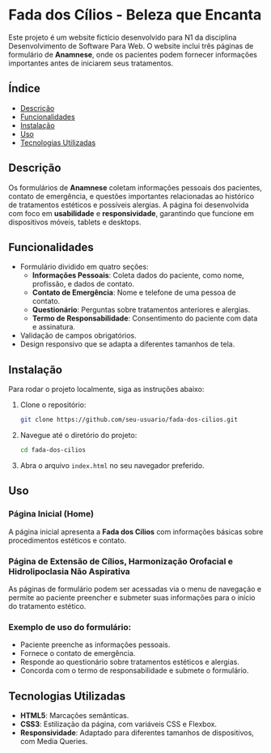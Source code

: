 # Fada dos Cílios - Beleza que Encanta

Este projeto é um website fictício desenvolvido para N1 da disciplina Desenvolvimento de Software Para Web. O website inclui três páginas de formulário de **Anamnese**, onde os pacientes podem fornecer informações importantes antes de iniciarem seus tratamentos.

## Índice

- [Descrição](#descrição)
- [Funcionalidades](#funcionalidades)
- [Instalação](#instalação)
- [Uso](#uso)
- [Tecnologias Utilizadas](#tecnologias-utilizadas)

## Descrição

Os formulários de **Anamnese** coletam informações pessoais dos pacientes, contato de emergência, e questões importantes relacionadas ao histórico de tratamentos estéticos e possíveis alergias. A página foi desenvolvida com foco em **usabilidade** e **responsividade**, garantindo que funcione em dispositivos móveis, tablets e desktops.

## Funcionalidades

- Formulário dividido em quatro seções:
  - **Informações Pessoais**: Coleta dados do paciente, como nome, profissão, e dados de contato.
  - **Contato de Emergência**: Nome e telefone de uma pessoa de contato.
  - **Questionário**: Perguntas sobre tratamentos anteriores e alergias.
  - **Termo de Responsabilidade**: Consentimento do paciente com data e assinatura.
- Validação de campos obrigatórios.
- Design responsivo que se adapta a diferentes tamanhos de tela.

## Instalação

Para rodar o projeto localmente, siga as instruções abaixo:

1. Clone o repositório:
    ```bash
    git clone https://github.com/seu-usuario/fada-dos-cilios.git
    ```
2. Navegue até o diretório do projeto:
    ```bash
    cd fada-dos-cilios
    ```

3. Abra o arquivo `index.html` no seu navegador preferido.

## Uso

### Página Inicial (Home)
A página inicial apresenta a **Fada dos Cílios** com informações básicas sobre procedimentos estéticos e contato.

### Página de Extensão de Cílios, Harmonização Orofacial e Hidrolipoclasia Não Aspirativa 
As páginas de formulário podem ser acessadas via o menu de navegação e permite ao paciente preencher e submeter suas informações para o início do tratamento estético.

### Exemplo de uso do formulário:
- Paciente preenche as informações pessoais.
- Fornece o contato de emergência.
- Responde ao questionário sobre tratamentos estéticos e alergias.
- Concorda com o termo de responsabilidade e submete o formulário.


## Tecnologias Utilizadas

- **HTML5**: Marcações semânticas.
- **CSS3**: Estilização da página, com variáveis CSS e Flexbox.
- **Responsividade**: Adaptado para diferentes tamanhos de dispositivos, com Media Queries.
